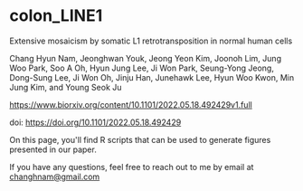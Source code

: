 # colon_LINE1

Extensive mosaicism by somatic L1 retrotransposition in normal human cells

Chang Hyun Nam, Jeonghwan Youk, Jeong Yeon Kim, Joonoh Lim, Jung Woo Park, Soo A Oh, Hyun Jung Lee, Ji Won Park, Seung-Yong Jeong, Dong-Sung Lee, Ji Won Oh, Jinju Han, Junehawk Lee, Hyun Woo Kwon, Min Jung Kim, and Young Seok Ju

https://www.biorxiv.org/content/10.1101/2022.05.18.492429v1.full

doi: https://doi.org/10.1101/2022.05.18.492429

On this page, you'll find R scripts that can be used to generate figures presented in our paper. 

If you have any questions, feel free to reach out to me by email at changhnam@gmail.com
